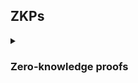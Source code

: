 ## ZKPs

<details>
<summary><h3>Zero-knowledge proofs</h3></summary>
<p>

_Zero-knowledge proofs (ZKPs) are a technique that enable one party (the prover) to demonstrate to another party (the verifier) the truth of a certain statement without revealing any additional information besides the fact that the statement is true. The foundation for ZKPs was laid in 1985 by Goldwasser, Micali, Rackoff, Babai, and Moran, who won the first Gödel Prize for their contribution to theoretical computer science.

ZKPs are an active field of research, and have many practical applications, including authentication systems, verified computing, and privacy-preserving blockchains._

</p>
</details>
